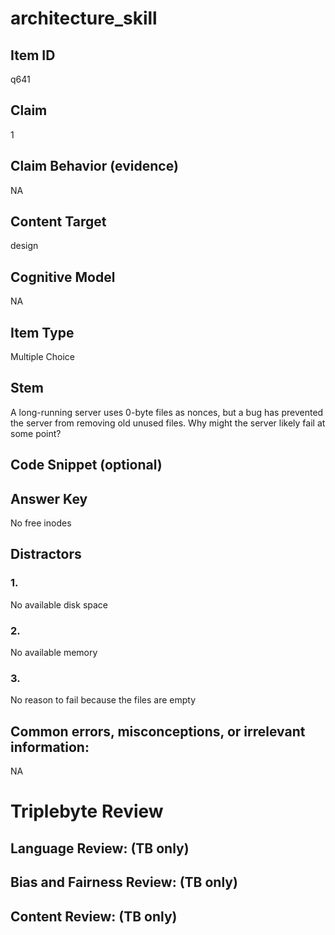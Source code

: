 # architecture_skill

## Item ID
q641

## Claim
1

## Claim Behavior (evidence)
NA

## Content Target
design

## Cognitive Model
NA

## Item Type
Multiple Choice

## Stem
A long-running server uses 0-byte files as nonces, but a bug has prevented the server from removing old unused files.  Why might the server likely fail at some point?

## Code Snippet (optional)


## Answer Key
No free inodes

## Distractors

### 1.
No available disk space

### 2.
No available memory

### 3.
No reason to fail because the files are empty

## Common errors, misconceptions, or irrelevant information:
NA

# Triplebyte Review


## Language Review: (TB only)


## Bias and Fairness Review: (TB only)


## Content Review: (TB only)

